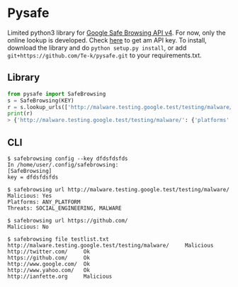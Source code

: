 # Pysafe

Limited python3 library for [Google Safe Browsing API v4](https://developers.google.com/safe-browsing/v4/). For now, only the online lookup is developed. Check [here](https://developers.google.com/safe-browsing/v4/get-started) to get am API key. To install, download the library and do `python setup.py install`, or add `git+https://github.com/Te-k/pysafe.git` to your requirements.txt.

## Library

```python
from pysafe import SafeBrowsing
s = SafeBrowsing(KEY)
r = s.lookup_urls(['http://malware.testing.google.test/testing/malware/'])
print(r)
> {'http://malware.testing.google.test/testing/malware/': {'platforms': ['ANY_PLATFORM'], 'threats': ['MALWARE', 'SOCIAL_ENGINEERING'], 'malicious': True, 'cache': '300s'}}
```

## CLI

```
$ safebrowsing config --key dfdsfdsfds
In /home/user/.config/safebrowsing:
[SafeBrowsing]
key = dfdsfdsfds

$ safebrowsing url http://malware.testing.google.test/testing/malware/
Malicious: Yes
Platforms: ANY_PLATFORM
Threats: SOCIAL_ENGINEERING, MALWARE

$ safebrowsing url https://github.com/
Malicious: No

$ safebrowsing file testlist.txt
http://malware.testing.google.test/testing/malware/     Malicious
http://twitter.com/     Ok
https://github.com/     Ok
http://www.google.com/  Ok
http://www.yahoo.com/   Ok
http://ianfette.org     Malicious
```
